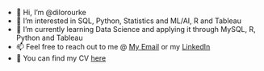 - 👋 Hi, I’m @dilorourke
- 👀 I’m interested in SQL, Python, Statistics and ML/AI, R and Tableau
- 🌱 I’m currently learning Data Science and applying it through MySQL, R, Python and Tableau
- 📫 Feel free to reach out to me @ [My Email](dilorourke@gmail.com) or my [LinkedIn](https://www.linkedin.com/in/dillonorourke/)
- :page_with_curl: You can find my CV [here](https://github.com/dilorourke/dilorourke/blob/main/CVDillonORourke.pdf)
<!---
dilorourke/dilorourke is a ✨ special ✨ repository because its `README.md` (this file) appears on your GitHub profile.
You can click the Preview link to take a look at your changes.
--->
